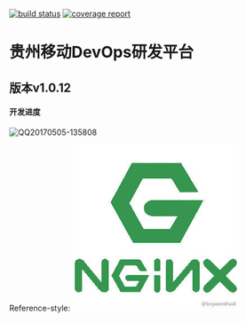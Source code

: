 [![build status](https://code.dev.gz.cmcc/develop-base/develop-base/badges/dev/build.svg)](https://code.dev.gz.cmcc/develop-base/develop-base/commits/dev)
[![coverage report](https://code.dev.gz.cmcc/develop-base/develop-base/badges/dev/coverage.svg)](https://code.dev.gz.cmcc/develop-base/develop-base/commits/dev)

# 贵州移动DevOps研发平台

## 版本v1.0.12

####  开发进度 
![QQ20170505-135808](/uploads/870e98e51fc37a1261440bb6b9fe2271/QQ20170505-135808.png)

Reference-style:
![alt text1][logo]

[logo]: Code/develop-base/public/static/images/nginx.jpg